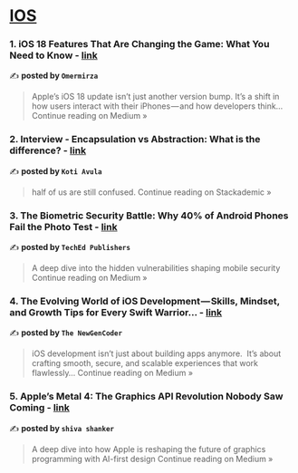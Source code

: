 
<h1><a href=https://medium.com/tag/ios/recommended target="_blank" rel="noopener noreferrer">IOS</a></h1>
<h3>1. iOS 18 Features That Are Changing the Game: What You Need to Know - <a href="https://medium.com/@omermirza1_9815/ios-18-features-that-are-changing-the-game-what-you-need-to-know-f15cc509e9f1?source=rss------ios-5" target="_blank" rel="noopener noreferrer">link</a></h3>

✍️ **posted by `Omermirza`**

<blockquote>Apple’s iOS 18 update isn’t just another version bump. It’s a shift in how users interact with their iPhones — and how developers think…
Continue reading on Medium »</blockquote>

<h3>2. Interview - Encapsulation vs Abstraction: What is the difference? - <a href="https://blog.stackademic.com/encapsulation-vs-abstraction-stop-mixing-them-like-tea-and-coffee-0cba8c2d22e5?source=rss------ios-5" target="_blank" rel="noopener noreferrer">link</a></h3>

✍️ **posted by `Koti Avula`**

<blockquote>half of us are still confused.
Continue reading on Stackademic »</blockquote>

<h3>3. The Biometric Security Battle: Why 40% of Android Phones Fail the Photo Test - <a href="https://medium.com/@ed_22350/the-biometric-security-battle-why-40-of-android-phones-fail-the-photo-test-70b7a7bd9d54?source=rss------ios-5" target="_blank" rel="noopener noreferrer">link</a></h3>

✍️ **posted by `TechEd Publishers`**

<blockquote>A deep dive into the hidden vulnerabilities shaping mobile security
Continue reading on Medium »</blockquote>

<h3>4.  The Evolving World of iOS Development — Skills, Mindset, and Growth Tips for Every Swift Warrior… - <a href="https://medium.com/@theNewGenCoder/the-evolving-world-of-ios-development-skills-mindset-and-growth-tips-for-every-swift-warrior-66b48d672a4e?source=rss------ios-5" target="_blank" rel="noopener noreferrer">link</a></h3>

✍️ **posted by `The NewGenCoder`**

<blockquote>iOS development isn’t just about building apps anymore.
 It’s about crafting smooth, secure, and scalable experiences that work flawlessly…
Continue reading on Medium »</blockquote>

<h3>5. Apple’s Metal 4: The Graphics API Revolution Nobody Saw Coming - <a href="https://medium.com/@shivashanker7337/apples-metal-4-the-graphics-api-revolution-nobody-saw-coming-a2e272be4d57?source=rss------ios-5" target="_blank" rel="noopener noreferrer">link</a></h3>

✍️ **posted by `shiva shanker`**

<blockquote>A deep dive into how Apple is reshaping the future of graphics programming with AI-first design
Continue reading on Medium »</blockquote>

